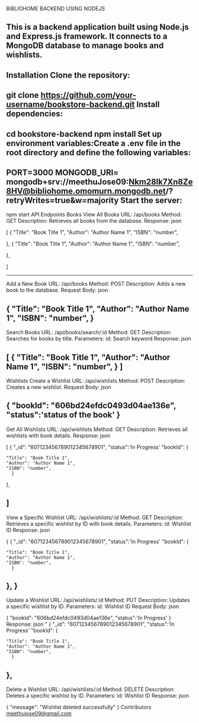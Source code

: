 
BIBLIOHOME BACKEND USING NODEJS

This is a backend application built using Node.js and Express.js framework. It connects to a MongoDB database to manage books and wishlists.
-------------------------------------------------------------------------------------------------------------------------------------------------
Installation
Clone the repository:
-------------------------------------------------------------------------------------------------------------------------------------------------

git clone https://github.com/your-username/bookstore-backend.git
Install dependencies:
-------------------------------------------------------------------------------------------------------------------------------------------------

cd bookstore-backend
npm install
Set up environment variables:Create a .env file in the root directory and define the following variables:
-------------------------------------------------------------------------------------------------------------------------------------------------

PORT=3000
MONGODB_URI= mongodb+srv://meethuJose09:Nkm28lk7Xn8Ze8HV@bibliohome.omomurn.mongodb.net/?retryWrites=true&w=majority
Start the server:
-------------------------------------------------------------------------------------------------------------------------------------------------

npm start
API Endpoints
Books
View All Books
URL: /api/books
Method: GET
Description: Retrieves all books from the database.
Response:
json

[
  {
    "Title": "Book Title 1",
    "Author": "Author Name 1",
    "ISBN": "number",

  },
  {
    "Title": "Book Title 1",
    "Author": "Author Name 1",
    "ISBN": "number",

  },

]

-------------------------------------------------------------------------------------------------------------------------------------------------
Add a New Book
URL: /api/books
Method: POST
Description: Adds a new book to the database.
Request Body:
json

{
    "Title": "Book Title 1",
    "Author": "Author Name 1",
    "ISBN": "number",
}
-------------------------------------------------------------------------------------------------------------------------------------------------
Search Books
URL: /api/books/search/:id
Method: GET
Description: Searches for books by title.
Parameters:
id: Search keyword
Response:
json

[
  {
    "Title": "Book Title 1",
    "Author": "Author Name 1",
    "ISBN": "number",
  }
]
-------------------------------------------------------------------------------------------------------------------------------------------------
Wishlists
Create a Wishlist
URL: /api/wishlists
Method: POST
Description: Creates a new wishlist.
Request Body:
json

{
  "bookId": "606bd24efdc0493d04ae136e",
"status":'status of the book'
}
-------------------------------------------------------------------------------------------------------------------------------------------------
Get All Wishlists
URL: /api/wishlists
Method: GET
Description: Retrieves all wishlists with book details.
Response:
json

[
  {
    "_id": "607123456789012345678901",
    "status":'In Progress'
    "bookId": {
      
    "Title": "Book Title 1",
    "Author": "Author Name 1",
    "ISBN": "number",
      }
  },
  
]
-------------------------------------------------------------------------------------------------------------------------------------------------
View a Specific Wishlist
URL: /api/wishlists/:id
Method: GET
Description: Retrieves a specific wishlist by ID with book details.
Parameters:
id: Wishlist ID
Response:
json

{
   {
    "_id": "607123456789012345678901",
    "status":'In Progress'
    "bookId": {
      
    "Title": "Book Title 1",
    "Author": "Author Name 1",
    "ISBN": "number",
      }
  },
}
-------------------------------------------------------------------------------------------------------------------------------------------------
Update a Wishlist
URL: /api/wishlists/:id
Method: PUT
Description: Updates a specific wishlist by ID.
Parameters:
id: Wishlist ID
Request Body:
json

{
  "bookId": "606bd24efdc0493d04ae136e",
      "status":'In Progress'
}
Response:
json
  "  {
    "_id": "607123456789012345678901",
    "status":'In Progress'
    "bookId": {
      
    "Title": "Book Title 1",
    "Author": "Author Name 1",
    "ISBN": "number",
      }
  },
  -------------------------------------------------------------------------------------------------------------------------------------------------
Delete a Wishlist
URL: /api/wishlists/:id
Method: DELETE
Description: Deletes a specific wishlist by ID.
Parameters:
id: Wishlist ID
Response:
json

{
  "message": "Wishlist deleted successfully"
}
Contributors
meethujose09@gmail.com
